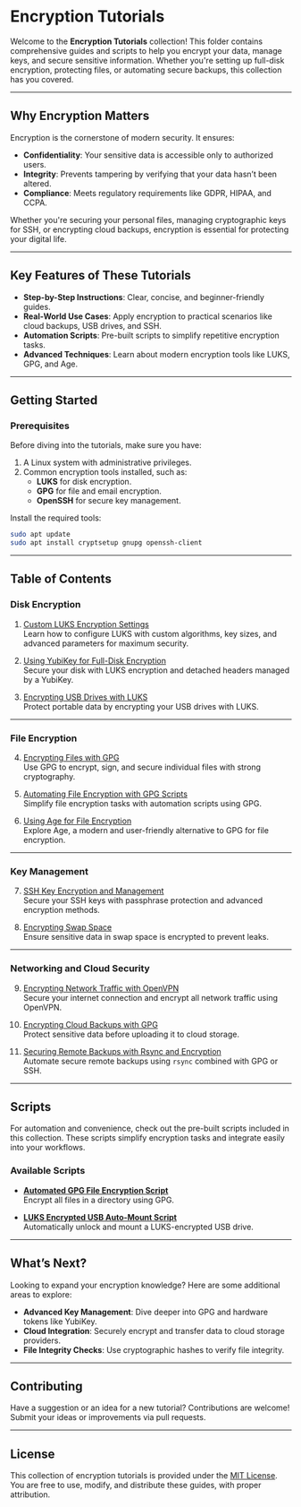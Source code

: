 # Encryption Tutorials

Welcome to the **Encryption Tutorials** collection! This folder contains comprehensive guides and scripts to help you encrypt your data, manage keys, and secure sensitive information. Whether you're setting up full-disk encryption, protecting files, or automating secure backups, this collection has you covered.

---

## **Why Encryption Matters**

Encryption is the cornerstone of modern security. It ensures:
- **Confidentiality**: Your sensitive data is accessible only to authorized users.
- **Integrity**: Prevents tampering by verifying that your data hasn’t been altered.
- **Compliance**: Meets regulatory requirements like GDPR, HIPAA, and CCPA.

Whether you're securing your personal files, managing cryptographic keys for SSH, or encrypting cloud backups, encryption is essential for protecting your digital life.

---

## **Key Features of These Tutorials**

- **Step-by-Step Instructions**: Clear, concise, and beginner-friendly guides.
- **Real-World Use Cases**: Apply encryption to practical scenarios like cloud backups, USB drives, and SSH.
- **Automation Scripts**: Pre-built scripts to simplify repetitive encryption tasks.
- **Advanced Techniques**: Learn about modern encryption tools like LUKS, GPG, and Age.

---

## **Getting Started**

### **Prerequisites**
Before diving into the tutorials, make sure you have:
1. A Linux system with administrative privileges.
2. Common encryption tools installed, such as:
   - **LUKS** for disk encryption.
   - **GPG** for file and email encryption.
   - **OpenSSH** for secure key management.

Install the required tools:
```bash
sudo apt update
sudo apt install cryptsetup gnupg openssh-client
```

---

## **Table of Contents**

### **Disk Encryption**
1. [Custom LUKS Encryption Settings](./custom-luks-encryption.md)  
   Learn how to configure LUKS with custom algorithms, key sizes, and advanced parameters for maximum security.

2. [Using YubiKey for Full-Disk Encryption](./full-disk-encryption-yubikey.md)  
   Secure your disk with LUKS encryption and detached headers managed by a YubiKey.

3. [Encrypting USB Drives with LUKS](./usb-drive-encryption.md)  
   Protect portable data by encrypting your USB drives with LUKS.

---

### **File Encryption**
4. [Encrypting Files with GPG](./gpg-file-encryption.md)  
   Use GPG to encrypt, sign, and secure individual files with strong cryptography.

5. [Automating File Encryption with GPG Scripts](./gpg-encryption-automation.md)  
   Simplify file encryption tasks with automation scripts using GPG.

6. [Using Age for File Encryption](./age-encryption.md)  
   Explore Age, a modern and user-friendly alternative to GPG for file encryption.

---

### **Key Management**
7. [SSH Key Encryption and Management](./ssh-key-encryption.md)  
   Secure your SSH keys with passphrase protection and advanced encryption methods.

8. [Encrypting Swap Space](./encrypting-swap-space.md)  
   Ensure sensitive data in swap space is encrypted to prevent leaks.

---

### **Networking and Cloud Security**
9. [Encrypting Network Traffic with OpenVPN](./encrypting-network-traffic.md)  
   Secure your internet connection and encrypt all network traffic using OpenVPN.

10. [Encrypting Cloud Backups with GPG](./encrypting-cloud-backups.md)  
    Protect sensitive data before uploading it to cloud storage.

11. [Securing Remote Backups with Rsync and Encryption](./rsync-encryption.md)  
    Automate secure remote backups using `rsync` combined with GPG or SSH.

---

## **Scripts**

For automation and convenience, check out the pre-built scripts included in this collection. These scripts simplify encryption tasks and integrate easily into your workflows.

### **Available Scripts**
- **[Automated GPG File Encryption Script](./scripts/encrypt-files.sh)**  
  Encrypt all files in a directory using GPG.
  
- **[LUKS Encrypted USB Auto-Mount Script](./scripts/auto-mount-luks-usb.sh)**  
  Automatically unlock and mount a LUKS-encrypted USB drive.

---

## **What’s Next?**

Looking to expand your encryption knowledge? Here are some additional areas to explore:
- **Advanced Key Management**: Dive deeper into GPG and hardware tokens like YubiKey.
- **Cloud Integration**: Securely encrypt and transfer data to cloud storage providers.
- **File Integrity Checks**: Use cryptographic hashes to verify file integrity.

---

## **Contributing**

Have a suggestion or an idea for a new tutorial? Contributions are welcome! Submit your ideas or improvements via pull requests.

---

## **License**

This collection of encryption tutorials is provided under the [MIT License](./LICENSE). You are free to use, modify, and distribute these guides, with proper attribution.